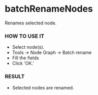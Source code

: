 # batchRenameNodes

Renames selected node.

### HOW TO USE IT

* Select node(s).
* Tools -> Node Graph -> Batch rename
* Fill the fields
* Click 'OK.'

### RESULT

* Selected nodes are renamed.